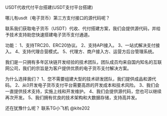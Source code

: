 USDT代收代付平台搭建(USDT支付平台搭建)

哪儿有usdt（电子货币）第三方支付接口的源代码呢？

联系我们获取电子货币（USDT）代收、代付搭建方案，我们会提供源代码，并给予技术支持助您快速搭建电子货币支付通道。

功能：
1、支持TRC20、ERC20协议。
2、支持API接入。
3、一站式解决支付接入。
4、支持代理合营模式。
5、代理方、商户接入方、运营方后台管理系统。

我们是一只拥有多年区块链开发经验的技术团队，团队成员均来自国内知名的互联网公司，我们的宗旨是为客户提供优质的电子货币支付解决方案。

为什么选择我们？
1、您不需要组建大型的技术研发团队，我们提供成品和源代码。
2、从0开发电子货币支付平台需要高昂的开发成本和技术风险。
3、我们会一直提供技术支持，实施上线和开发维护。
4、我们会提供源代码，您也可以继续再次开发。
5、我们拥有优良的技术架构和大数据存储，支持高并发。

还在犹豫什么呢？
联系TG小飞机 @kite202
